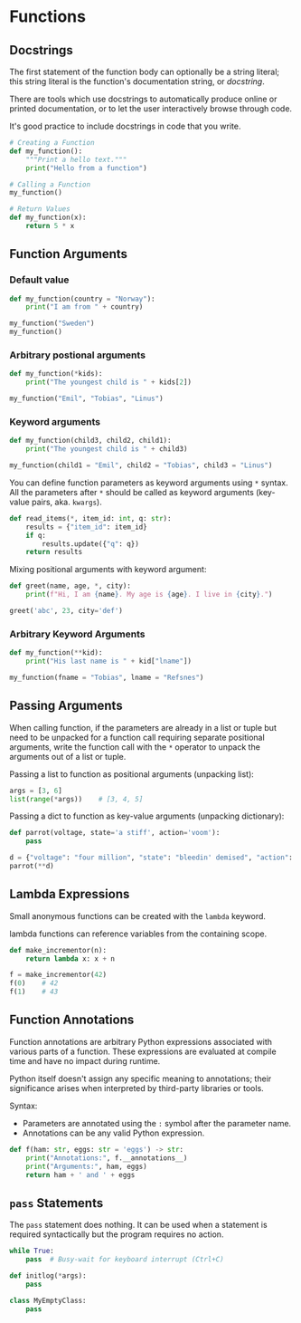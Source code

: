 # Functions

## Docstrings

The first statement of the function body can optionally be a string literal; this string literal is the function's documentation string, or *docstring*.

There are tools which use docstrings to automatically produce online or printed documentation, or to let the user interactively browse through code.

It's good practice to include docstrings in code that you write.

```py
# Creating a Function
def my_function():
    """Print a hello text."""
    print("Hello from a function")

# Calling a Function
my_function()

# Return Values
def my_function(x):
    return 5 * x
```


## Function Arguments

### Default value
```py
def my_function(country = "Norway"):
    print("I am from " + country)

my_function("Sweden")
my_function()
```

### Arbitrary postional arguments

```py
def my_function(*kids):
    print("The youngest child is " + kids[2])

my_function("Emil", "Tobias", "Linus")
```

### Keyword arguments

```py
def my_function(child3, child2, child1):
    print("The youngest child is " + child3)

my_function(child1 = "Emil", child2 = "Tobias", child3 = "Linus")
```

You can define function parameters as keyword arguments using `*` syntax. All the parameters after `*` should be called as keyword arguments (key-value pairs, aka. `kwargs`).

```py
def read_items(*, item_id: int, q: str):
    results = {"item_id": item_id}
    if q:
        results.update({"q": q})
    return results
```


Mixing positional arguments with keyword argument:
```py
def greet(name, age, *, city):
    print(f"Hi, I am {name}. My age is {age}. I live in {city}.")

greet('abc', 23, city='def')
```


### Arbitrary Keyword Arguments

```py
def my_function(**kid):
    print("His last name is " + kid["lname"])

my_function(fname = "Tobias", lname = "Refsnes")
```


## Passing Arguments

When calling function, if the parameters are already in a list or tuple but need to be unpacked for a function call requiring separate positional arguments, write the function call with the `*` operator to unpack the arguments out of a list or tuple.

Passing a list to function as positional arguments (unpacking list):
```py
args = [3, 6]
list(range(*args))    # [3, 4, 5]
```

Passing a dict to function as key-value arguments (unpacking dictionary):
```py
def parrot(voltage, state='a stiff', action='voom'):
    pass

d = {"voltage": "four million", "state": "bleedin' demised", "action": "VOOM"}
parrot(**d)
```


## Lambda Expressions

Small anonymous functions can be created with the `lambda` keyword. 

lambda functions can reference variables from the containing scope.

```py
def make_incrementor(n):
    return lambda x: x + n

f = make_incrementor(42)
f(0)    # 42
f(1)    # 43
```


## Function Annotations

Function annotations are arbitrary Python expressions associated with various parts of a function. These expressions are evaluated at compile time and have no impact during runtime.

Python itself doesn't assign any specific meaning to annotations; their significance arises when interpreted by third-party libraries or tools.

Syntax:
- Parameters are annotated using the `:` symbol after the parameter name.
- Annotations can be any valid Python expression.

```py
def f(ham: str, eggs: str = 'eggs') -> str:
    print("Annotations:", f.__annotations__)
    print("Arguments:", ham, eggs)
    return ham + ' and ' + eggs
```


## `pass` Statements

The `pass` statement does nothing. It can be used when a statement is required syntactically but the program requires no action.

```py
while True:
    pass  # Busy-wait for keyboard interrupt (Ctrl+C)

def initlog(*args):
    pass

class MyEmptyClass:
    pass
```
